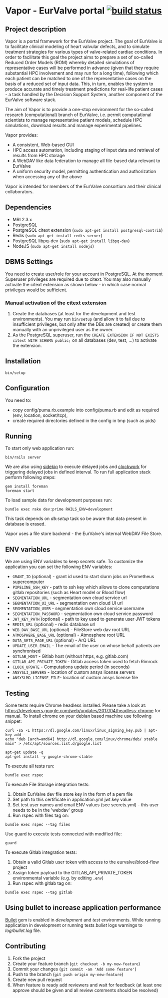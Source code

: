 # Vapor - EurValve portal [![build status](https://gitlab.com/eurvalve/vapor/badges/master/build.svg)](https://gitlab.com/eurvalve/vapor/commits/master)

## Project description

Vapor is a portal framework for the EurValve project. The goal of EurValve is to facilitate clinical modeling of heart
valvular defects, and to simulate treatment strategies for various types of valve-related cardiac conditions. In order
to facilitate this goal the project aims to prepare a set of so-called Reduced Order Models (ROM) whereby detailed
simulations of representative cases will be performed in advance (given that they require substantial HPC involvement
and may run for a long time), following which each patient can be matched to one of the representative cases on the
basis of a reduced set of input data. This, in turn, enables the system to produce accurate and timely treatment
predictions for real-life patient cases - a task handled by the Decision Support System, another component of the
EurValve software stack.

The aim of Vapor is to provide a one-stop environment for the so-called research (computational) branch of EurValve,
i.e. permit computational scientists to manage representative patient models, schedule HPC simulations, download
results and manage experimental pipelines.

Vapor provides:

  * A consistent, Web-based GUI
  * HPC access automation, including staging of input data and retrieval of results from HPC storage
  * A WebDAV like data federation to manage all file-based data relevant to EurValve
  * A uniform security model, permitting authentication and authorization when accessing any of the above


Vapor is intended for members of the EurValve consortium and their clinical collaborators.

## Dependencies

  * MRI 2.3.x
  * PostgreSQL
  * PostgreSQL citext extension (`sudo apt-get install postgresql-contrib`)
  * Redis (`sudo apt-get install redis-server`)
  * PostgreSQL libpq-dev (`sudo apt-get install libpq-dev`)
  * NodeJS (`sudo apt-get install nodejs`)

## DBMS Settings

You need to create user/role for your account in PostgreSQL.
At the moment Superuser privileges are required due to citext.
You may also manually activate the citext extension as shown below -
in which case normal privileges would be sufficient.

### Manual activation of the citext extension

1. Create the databases (at least for the development and test environments).
   You may run `bin/setup` (and allow it to fail due to insufficient privileges,
   but only after the DBs are created) or create them manually with an
   unprivileged user as the owner.
2. As the PostgreSQL superuser, run the `CREATE EXTENSION IF NOT EXISTS citext
   WITH SCHEMA public;` on all databases (dev, test, ...) to activate the extension.


## Installation

```
bin/setup
```

## Configuration

You need to:
* copy config/puma.rb.example into config/puma.rb
  and edit as required (env, location, socket/tcp),
* create required directories defined in the config in tmp (such as pids)

## Running

To start only web application run:
```
bin/rails server
```

We are also using [sidekiq](https://github.com/mperham/sidekiq) to execute
delayed jobs and [clockwork](https://github.com/tomykaira/clockworki) for
triggering delayed jobs in defined interval. To run full application stack
perform following steps:
```
gem install foreman
foreman start
```

To load sample data for development purposes run:
```
bundle exec rake dev:prime RAILS_ENV=development
```
This task depends on _db:setup_ task so be aware that data present in database is erased.

Vapor uses a file store backend - the EurValve's internal WebDAV File Store.

## ENV variables

We are using ENV variables to keep secrets safe. To customize the application
you can set the following ENV variables:

  * `GRANT_ID` (optional) - grant id used to start slurm jobs on Prometheus
    supercomputer
  * `PIPELINE_SSH_KEY` - path to ssh key which allows to clone computations
    gitlab repositories (such as Heart model or Blood flow)
  * `SEGMENTATION_URL` - segmentation own cloud service url
  * `SEGMENTATION_UI_URL` - segmentation own cloud UI url
  * `SEGMENTATION_USER` - segmentation own cloud service username
  * `SEGMENTATION_PASSWORD` - segmentation own cloud service password
  * `JWT_KEY_PATH` (optional) - path to key used to generate user JWT tokens
  * `REDIS_URL` (optional) - redis database url
  * `WEB_DAV_BASE_URL` (optional) - FileStore web dav root URL
  * `ATMOSPHERE_BASE_URL` (optional) - Atmosphere root URL
  * `DATA_SETS_PAGE_URL` (optional) - ArQ URL
  * `UPDATE_USER_EMAIL` - The email of the user on whose behalf patients are synchronised 
  * `GITLAB_HOST` - Gitlab host (without https, e.g. gitlab.com)
  * `GITLAB_API_PRIVATE_TOKEN` - Gitlab access token used to fetch Rimrock
  * `CLOCK_UPDATE` - Computations update period (in seconds)
  * `ANSYSLI_SERVERS` - location of custom ansys license servers
  * `ANSYSLMD_LICENSE_FILE`- location of custom ansys license file

## Testing

Some tests require Chrome headless installed. Please take a look at:
https://developers.google.com/web/updates/2017/04/headless-chrome for manual. To
install chrome on your debian based machine use following snippet:

```
curl -sS -L https://dl.google.com/linux/linux_signing_key.pub | apt-key add -
echo "deb [arch=amd64] http://dl.google.com/linux/chrome/deb/ stable main" > /etc/apt/sources.list.d/google.list

apt-get update -q
apt-get install -y google-chrome-stable
```

To execute all tests run:

```
bundle exec rspec
```

To execute File Storage integration tests:
1. Obtain EurValve dev file store key in the form of a pem file
2. Set path to this certificate in application.yml jwt.key value
3. Set test user names and email ENV values (see secrets.yml) - this user needs to be in the 'webdav' group
4. Run rspec with files tag on:

```
bundle exec rspec --tag files
```

Use guard to execute tests connected with modified file:

```
guard
```

To execute Gitlab integration tests:
1. Obtain a valid Gitlab user token with access to the eurvalve/blood-flow project
2. Assign token payload to the GITLAB_API_PRIVATE_TOKEN environmental variable (e.g. by editing `.env`)
3. Run rspec with gitlab tag on:

```
bundle exec rspec --tag gitlab
```

## Using bullet to increase application performance
[Bullet](https://github.com/flyerhzm/bullet) gem is enabled in _development_ and _test_ environments.
While running application in development or running tests _bullet_ logs warnings to _log/bullet.log_ file.

## Contributing

1. Fork the project
2. Create your feature branch (`git checkout -b my-new-feature`)
3. Commit your changes (`git commit -am 'Add some feature'`)
4. Push to the branch (`git push origin my-new-feature`)
5. Create new pull request
6. When feature is ready add reviewers and wait for feedback (at least one
   approve should be given and all review comments should be resolved)
